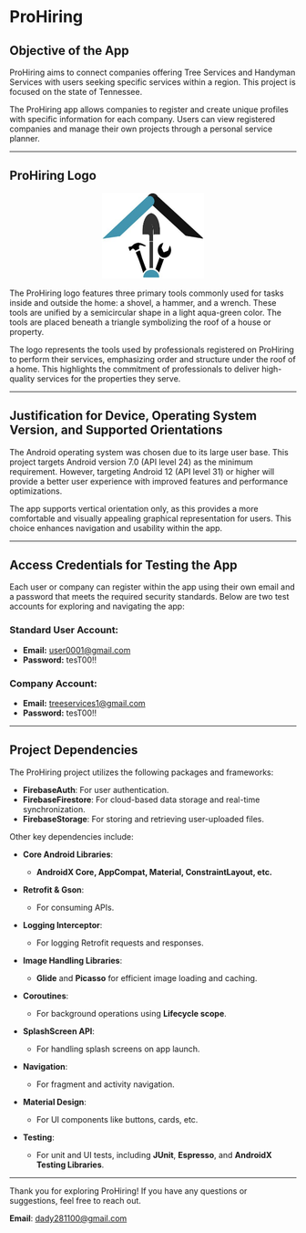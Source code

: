 # ProHiring

## Objective of the App
ProHiring aims to connect companies offering Tree Services and Handyman Services with users seeking specific services within a region. This project is focused on the state of Tennessee.

The ProHiring app allows companies to register and create unique profiles with specific information for each company. Users can view registered companies and manage their own projects through a personal service planner.

---

## ProHiring Logo

<p align="center">
    <img src="app/src/main/res/drawable/logo_pro_hiring.png" alt="Logo" width="180" height="150">
</p>

The ProHiring logo features three primary tools commonly used for tasks inside and outside the home: a shovel, a hammer, and a wrench. These tools are unified by a semicircular shape in a light aqua-green color. The tools are placed beneath a triangle symbolizing the roof of a house or property.

The logo represents the tools used by professionals registered on ProHiring to perform their services, emphasizing order and structure under the roof of a home. This highlights the commitment of professionals to deliver high-quality services for the properties they serve.

---

## Justification for Device, Operating System Version, and Supported Orientations
The Android operating system was chosen due to its large user base. This project targets Android version 7.0 (API level 24) as the minimum requirement. However, targeting Android 12 (API level 31) or higher will provide a better user experience with improved features and performance optimizations.

The app supports vertical orientation only, as this provides a more comfortable and visually appealing graphical representation for users. This choice enhances navigation and usability within the app.

---

## Access Credentials for Testing the App
Each user or company can register within the app using their own email and a password that meets the required security standards. Below are two test accounts for exploring and navigating the app:

### Standard User Account:
- **Email:** user0001@gmail.com
- **Password:** tesT00!!

### Company Account:
- **Email:** treeservices1@gmail.com
- **Password:** tesT00!!

---

## Project Dependencies

The ProHiring project utilizes the following packages and frameworks:

- **FirebaseAuth**: For user authentication.
- **FirebaseFirestore**: For cloud-based data storage and real-time synchronization.
- **FirebaseStorage**: For storing and retrieving user-uploaded files.

Other key dependencies include:

- **Core Android Libraries**:
    - **AndroidX Core, AppCompat, Material, ConstraintLayout, etc.**

- **Retrofit & Gson**:
    - For consuming APIs.

- **Logging Interceptor**:
    - For logging Retrofit requests and responses.

- **Image Handling Libraries**:
    - **Glide** and **Picasso** for efficient image loading and caching.

- **Coroutines**:
    - For background operations using **Lifecycle scope**.

- **SplashScreen API**:
    - For handling splash screens on app launch.

- **Navigation**:
    - For fragment and activity navigation.

- **Material Design**:
    - For UI components like buttons, cards, etc.

- **Testing**:
    - For unit and UI tests, including **JUnit**, **Espresso**, and **AndroidX Testing Libraries**.

---

Thank you for exploring ProHiring! If you have any questions or suggestions, feel free to reach out.

**Email**: [dady281100@gmail.com](mailto:dady281100@gmail.com)
